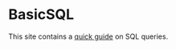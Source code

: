 # BasicSQL
This site contains a [quick guide](https://angkj1995.github.io/BasicSQL/) on SQL queries.
